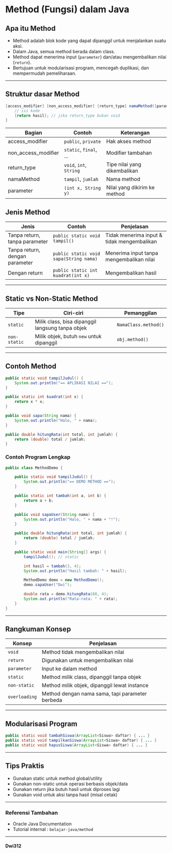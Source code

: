 # Method (Fungsi) dalam Java
## Apa itu Method
- Method adalah blok kode yang dapat dipanggil untuk menjalankan suatu aksi.
- Dalam Java, semua method berada dalam class.
- Method dapat menerima input (`parameter`) dan/atau mengembalikan nilai (`return`).
- Bertujuan untuk modularisasi program, mencegah duplikasi, dan mempermudah pemeliharaan.

---

## Struktur dasar Method
```java
[access_modifier] [non_access_modifier] [return_type] namaMethod([parameter]) {
    // isi kode
    [return hasil]; // jika return_type bukan void
}
```
| Bagian                | Contoh                  | Keterangan                   |
| --------------------- | ----------------------- | ---------------------------- |
| access\_modifier      | `public`, `private`     | Hak akses method             |
| non\_access\_modifier | `static`, `final`, ...  | Modifier tambahan            |
| return\_type          | `void`, `int`, `String` | Tipe nilai yang dikembalikan |
| namaMethod            | `tampil`, `jumlah`      | Nama method                  |
| parameter             | `(int x, String y)`     | Nilai yang dikirim ke method |



## Jenis Method
| Jenis                          | Contoh                                 | Penjelasan                                 |
| ------------------------------ | -------------------------------------- | ------------------------------------------ |
| Tanpa return, tanpa parameter  | `public static void tampil()`          | Tidak menerima input & tidak mengembalikan |
| Tanpa return, dengan parameter | `public static void sapa(String nama)` | Menerima input tanpa mengembalikan nilai   |
| Dengan return                  | `public static int kuadrat(int x)`     | Mengembalikan hasil                        |

---
## Static vs Non-Static Method
| Tipe         | Ciri-ciri                                        | Pemanggilan          |
| ------------ | ------------------------------------------------ | -------------------- |
| `static`     | Milik class, bisa dipanggil langsung tanpa objek | `NamaClass.method()` |
| `non-static` | Milik objek, butuh `new` untuk dipanggil         | `obj.method()`       |

---

## Contoh Method
```java
public static void tampilJudul() {
    System.out.println("== APLIKASI NILAI ==");
}

public static int kuadrat(int x) {
    return x * x;
}

public void sapa(String nama) {
    System.out.println("Halo, " + nama);
}

public double hitungRata(int total, int jumlah) {
    return (double) total / jumlah;
}

```
### Contoh Program Lengkap
```java
public class MethodDemo {

    public static void tampilJudul() {
        System.out.println("== DEMO METHOD ==");
    }

    public static int tambah(int a, int b) {
        return a + b;
    }

    public void sapaUser(String nama) {
        System.out.println("Halo, " + nama + "!");
    }

    public double hitungRata(int total, int jumlah) {
        return (double) total / jumlah;
    }

    public static void main(String[] args) {
        tampilJudul(); // static

        int hasil = tambah(3, 4);
        System.out.println("Hasil tambah: " + hasil);

        MethodDemo demo = new MethodDemo();
        demo.sapaUser("Dwi");

        double rata = demo.hitungRata(80, 4);
        System.out.println("Rata-rata: " + rata);
    }
}


```

---

## Rangkuman Konsep
| Konsep        | Penjelasan                                      |
| ------------- | ----------------------------------------------- |
| `void`        | Method tidak mengembalikan nilai                |
| `return`      | Digunakan untuk mengembalikan nilai             |
| `parameter`   | Input ke dalam method                           |
| `static`      | Method milik class, dipanggil tanpa objek       |
| `non-static`  | Method milik objek, dipanggil lewat instance    |
| `overloading` | Method dengan nama sama, tapi parameter berbeda |

---

## Modularisasi Program
```java
public static void tambahSiswa(ArrayList<Siswa> daftar) { ... }
public static void tampilkanSiswa(ArrayList<Siswa> daftar) { ... }
public static void hapusSiswa(ArrayList<Siswa> daftar) { ... }

```
---

## Tips Praktis
- Gunakan static untuk method global/utility
- Gunakan non-static untuk operasi berbasis objek/data
- Gunakan return jika butuh hasil untuk diproses lagi
- Gunakan void untuk aksi tanpa hasil (misal cetak)

---

### Referensi Tambahan
- Oracle Java Documentation
- Tutorial internal : `belajar-java/method`

---

#### Dwi312